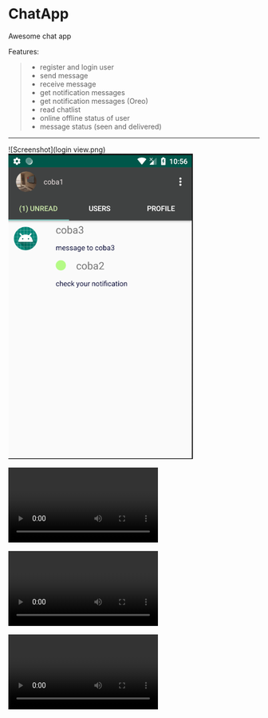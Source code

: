 # ChatApp
Awesome chat app

Features:
> - register and login user
> - send message
> - receive message
> - get notification messages
> - get notification messages (Oreo)
> - read chatlist
> - online offline status of user
> - message status (seen and delivered)

----

![Screenshot](login view.png) ![Screenshot](chats.png)


![Screenshot](register.mp4)

![Screenshot](login.mp4)

![Screenshot](preview.mp4)
